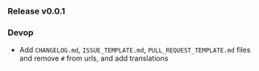### Release v0.0.1
### Devop
- Add `CHANGELOG.md`, `ISSUE_TEMPLATE.md`, `PULL_REQUEST_TEMPLATE.md` files and remove `#` from urls, and add translations
